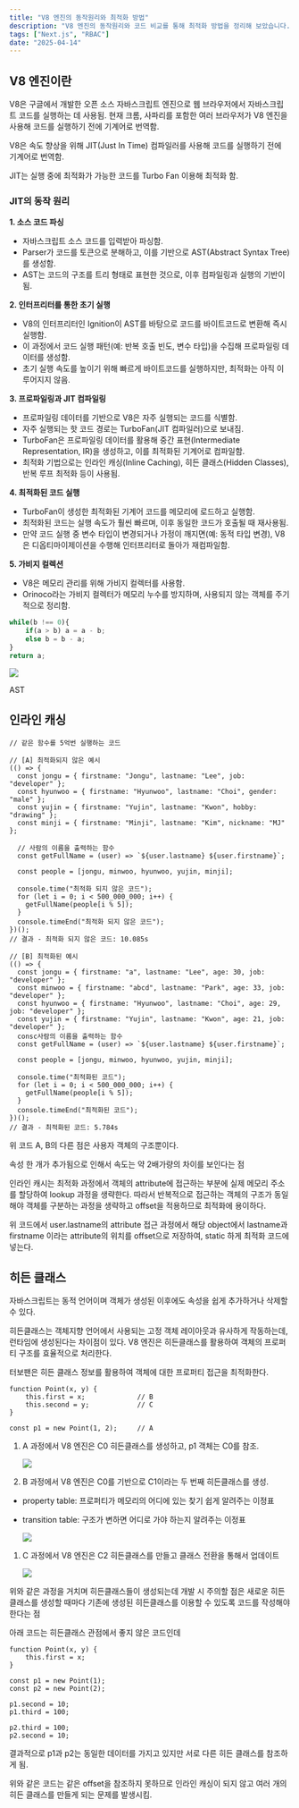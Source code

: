 ```yaml
---
title: "V8 엔진의 동작원리와 최적화 방법"
description: "V8 엔진의 동작원리와 코드 비교를 통해 최적화 방법을 정리해 보았습니다."
tags: ["Next.js", "RBAC"]
date: "2025-04-14"
---
```


## V8 엔진이란

V8은 구글에서 개발한 오픈 소스 자바스크립트 엔진으로 웹 브라우저에서 자바스크립트 코드를 실행하는 데 사용됨. 현재 크롬, 사파리를 포함한 여러 브라우저가 V8 엔진을 사용해 코드를 실행하기 전에 기계어로 번역함.

V8은 속도 향상을 위해 JIT(Just In Time) 컴파일러를 사용해 코드를 실행하기 전에 기계어로 번역함.

JIT는 실행 중에 최적화가 가능한 코드를 Turbo Fan 이용해 최적화 함.

### JIT의 동작 원리

**1. 소스 코드 파싱**

- 자바스크립트 소스 코드를 입력받아 파싱함.
- Parser가 코드를 토큰으로 분해하고, 이를 기반으로 AST(Abstract Syntax Tree)를 생성함.
- AST는 코드의 구조를 트리 형태로 표현한 것으로, 이후 컴파일링과 실행의 기반이 됨.

**2. 인터프리터를 통한 초기 실행**

- V8의 인터프리터인 Ignition이 AST를 바탕으로 코드를 바이트코드로 변환해 즉시 실행함.
- 이 과정에서 코드 실행 패턴(예: 반복 호출 빈도, 변수 타입)을 수집해 프로파일링 데이터를 생성함.
- 초기 실행 속도를 높이기 위해 빠르게 바이트코드를 실행하지만, 최적화는 아직 이루어지지 않음.

**3. 프로파일링과 JIT 컴파일링**

- 프로파일링 데이터를 기반으로 V8은 자주 실행되는 코드를 식별함.
- 자주 실행되는 핫 코드 경로는 TurboFan(JIT 컴파일러)으로 보내짐.
- TurboFan은 프로파일링 데이터를 활용해 중간 표현(Intermediate Representation, IR)을 생성하고, 이를 최적화된 기계어로 컴파일함.
- 최적화 기법으로는 인라인 캐싱(Inline Caching), 히든 클래스(Hidden Classes), 반복 루프 최적화 등이 사용됨.

**4. 최적화된 코드 실행**

- TurboFan이 생성한 최적화된 기계어 코드를 메모리에 로드하고 실행함.
- 최적화된 코드는 실행 속도가 훨씬 빠르며, 이후 동일한 코드가 호출될 때 재사용됨.
- 만약 코드 실행 중 변수 타입이 변경되거나 가정이 깨지면(예: 동적 타입 변경), V8은 디옵티마이제이션을 수행해 인터프리터로 돌아가 재컴파일함.

**5. 가비지 컬렉션**

- V8은 메모리 관리를 위해 가비지 컬렉터를 사용함.
- Orinoco라는 가비지 컬렉터가 메모리 누수를 방지하며, 사용되지 않는 객체를 주기적으로 정리함.

```jsx
while(b !== 0){
    if(a > b) a = a - b;
    else b = b - a;
}
return a;
```

![](https://velog.velcdn.com/images/flip_404/post/60d8b763-f126-4684-af05-323e0b9b84d8/image.png)


AST

## 인라인 캐싱

```tsx
// 같은 함수를 5억번 실행하는 코드

// [A] 최적화되지 않은 예시
(() => {
  const jongu = { firstname: "Jongu", lastname: "Lee", job: "developer" };
  const hyunwoo = { firstname: "Hyunwoo", lastname: "Choi", gender: "male" };
  const yujin = { firstname: "Yujin", lastname: "Kwon", hobby: "drawing" };
  const minji = { firstname: "Minji", lastname: "Kim", nickname: "MJ" };
  
  // 사람의 이름을 출력하는 함수
  const getFullName = (user) => `${user.lastname} ${user.firstname}`;

  const people = [jongu, minwoo, hyunwoo, yujin, minji];

  console.time("최적화 되지 않은 코드");
  for (let i = 0; i < 500_000_000; i++) {
    getFullName(people[i % 5]);
  }
  console.timeEnd("최적화 되지 않은 코드");
})();
// 결과 - 최적화 되지 않은 코드: 10.085s

// [B] 최적화된 예시
(() => {
  const jongu = { firstname: "a", lastname: "Lee", age: 30, job: "developer" };
  const minwoo = { firstname: "abcd", lastname: "Park", age: 33, job: "developer" };
  const hyunwoo = { firstname: "Hyunwoo", lastname: "Choi", age: 29, job: "developer" };
  const yujin = { firstname: "Yujin", lastname: "Kwon", age: 21, job: "developer" };
  consc사람의 이름을 출력하는 함수
  const getFullName = (user) => `${user.lastname} ${user.firstname}`;

  const people = [jongu, minwoo, hyunwoo, yujin, minji];

  console.time("최적화된 코드");
  for (let i = 0; i < 500_000_000; i++) {
    getFullName(people[i % 5]);
  }
  console.timeEnd("최적화된 코드");
})();
// 결과 - 최적화된 코드: 5.784s
```

위 코드 A, B의 다른 점은 사용자 객체의 구조뿐이다.

속성 한 개가 추가됨으로 인해서 속도는 약 2배가량의 차이를 보인다는 점

인라인 캐시는 최적화 과정에서 객체의 attribute에 접근하는 부분에 실제 메모리 주소를 할당하여 lookup 과정을 생략한다. 따라서 반복적으로 접근하는 객체의 구조가 동일해야 객체를 구분하는 과정을 생략하고 offset을 적용하므로 최적화에 용이하다.

위 코드에서 user.lastname의 attribute 접근 과정에서 해당 object에서 lastname과 firstname 이라는 attribute의 위치를 offset으로 저장하여, static 하게 최적화 코드에 넣는다.

## **히든 클래스**

자바스크립트는 동적 언어이며 객체가 생성된 이후에도 속성을 쉽게 추가하거나 삭제할 수 있다.

히든클래스는 객체지향 언어에서 사용되는 고정 객체 레이아웃과 유사하게 작동하는데, 런타임에 생성된다는 차이점이 있다. V8 엔진은 히든클래스를 활용하여 객체의 프로퍼티 구조를 효율적으로 처리한다.

터보팬은 히든 클래스 정보를 활용하여 객체에 대한 프로퍼티 접근을 최적화한다.

```tsx
function Point(x, y) {
    this.first = x;             // B
    this.second = y;            // C
}

const p1 = new Point(1, 2);     // A
```

1. A 과정에서 V8 엔진은 C0 히든클래스를 생성하고, p1 객체는 C0를 참조.
    
    ![](https://velog.velcdn.com/images/flip_404/post/60fe87eb-e47b-400a-96de-dc2bfe4ec677/image.png)
    
2. B 과정에서 V8 엔진은 C0를 기반으로 C1이라는 두 번째 히든클래스를 생성.
- property table: 프로퍼티가 메모리의 어디에 있는 찾기 쉽게 알려주는 이정표
- transition table: 구조가 변하면 어디로 가야 하는지 알려주는 이정표
    
    ![](https://velog.velcdn.com/images/flip_404/post/480057d0-9797-4f46-9f31-6600087426aa/image.png)
    
1. C 과정에서 V8 엔진은 C2 히든클래스를 만들고 클래스 전환을 통해서 업데이트
    
    ![](https://velog.velcdn.com/images/flip_404/post/501b85af-5c7b-41ca-8d68-62abf83903bc/image.png)
    

위와 같은 과정을 거치며 히든클래스들이 생성되는데 개발 시 주의할 점은 새로운 히든 클래스를 생성할 때마다 기존에 생성된 히든클래스를 이용할 수 있도록 코드를 작성해야 한다는 점

아래 코드는 히든클래스 관점에서 좋지 않은 코드인데

```tsx
function Point(x, y) {
    this.first = x;
}

const p1 = new Point(1);
const p2 = new Point(2);

p1.second = 10;
p1.third = 100;

p2.third = 100;
p2.second = 10;
```

결과적으로 p1과 p2는 동일한 데이터를 가지고 있지만 서로 다른 히든 클래스를 참조하게 됨.

위와 같은 코드는 같은 offset을 참조하지 못하므로 인라인 캐싱이 되지 않고 여러 개의 히든 클래스를 만들게 되는 문제를 발생시킴.